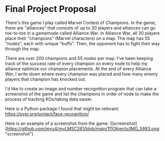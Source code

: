 # Final Project Proposal
There's this game I play called Marvel Contest of Champions. In the game, there are "alliances" that consists of up to 30 players and alliances can go toe-to-toe in a gamemode called Alliance War. In Alliance War, all 30 players place their "champions" (Marvel characters) on a map. The map has 55 "nodes", each with unique "buffs". Then, the opponent has to fight their way through the map.

There are over 200 champions and 55 nodes per map. I've been keeping track of the success rate of every champion on every node to help my alliance optimize our champion placements. At the end of every Alliance War, I write down where every champion was placed and how many enemy players that champion has knocked out.

I'd like to create an image and number recognition program that can take a screenshot of the game and list the champions in order of node to make the process of tracking KOs/taking data easier.

Here is a Python package I found that might be relevant: <https://pypi.org/project/face-recognition/>

Here is an example of a screenshot from the game:
![screenshot] (https://github.com/myu4/myLMSC261/blob/main/111Objects/IMG_5993.png "screenshot")